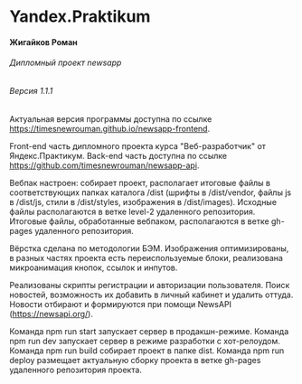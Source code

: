 # Yandex.Praktikum
#### Жигайков Роман
###### Дипломный проект newsapp
###### Версия 1.1.1

Актуальная версия программы доступна по ссылке https://timesnewrouman.github.io/newsapp-frontend.

Front-end часть дипломного проекта курса "Веб-разработчик" от Яндекс.Практикум. Back-end часть доступна по ссылке https://github.com/timesnewrouman/newsapp-api.

Вебпак настроен: собирает проект, располагает итоговые файлы в соответствующих папках каталога /dist (шрифты в /dist/vendor, файлы js в /dist/js, стили в /dist/styles, изображения в /dist/images). Исходные файлы располагаются в ветке level-2 удаленного репозитория. Итоговые файлы, обработанные вебпаком, располагаются в ветке gh-pages удаленного репозитория. 

Вёрстка сделана по методологии БЭМ. Изображения оптимизированы, в разных частях проекта есть переиспользуемые блоки, реализована микроанимация кнопок, ссылок и инпутов.  

Реализованы скрипты регистрации и авторизации пользователя. Поиск новостей, возможность их добавить в личный кабинет и удалить оттуда. Новости отбирают и формируются при помощи NewsAPI (https://newsapi.org/).

Команда npm run start запускает сервер в продакшн-режиме.
Команда npm run dev запускает сервер в режиме разработки с хот-релоудом.
Команда npm run build собирает проект в папке dist.
Команда npm run deploy размещает актуальную сборку проекта в ветке gh-pages удаленного репозитория проекта.
